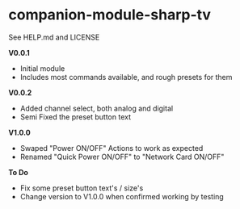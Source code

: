 # companion-module-sharp-tv
See HELP.md and LICENSE

**V0.0.1** 
* Initial module
* Includes most commands available, and rough presets for them

**V0.0.2**
* Added channel select, both analog and digital
* Semi Fixed the preset button text

**V1.0.0**
* Swaped "Power ON/OFF" Actions to work as expected
* Renamed "Quick Power ON/OFF" to "Network Card ON/OFF"

**To Do**
* Fix some preset button text's / size's
* Change version to V1.0.0 when confirmed working by testing
